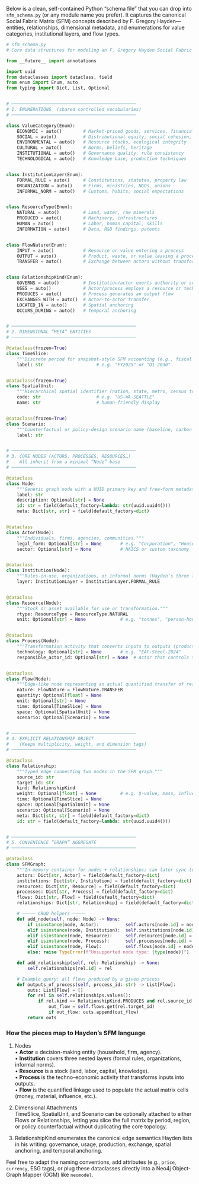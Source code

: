 Below is a clean, self-contained Python “schema file” that you can drop into `sfm_schema.py` (or any module name you prefer). It captures the canonical Social Fabric Matrix (SFM) concepts described by F. Gregory Hayden—entities, relationships, dimensional metadata, and enumerations for value categories, institutional layers, and flow types.

```python
# sfm_schema.py
# Core data structures for modeling an F. Gregory Hayden Social Fabric Matrix (SFM)

from __future__ import annotations

import uuid
from dataclasses import dataclass, field
from enum import Enum, auto
from typing import Dict, List, Optional


# ───────────────────────────────────────────────
# 1. ENUMERATIONS  (shared controlled vocabularies)
# ───────────────────────────────────────────────

class ValueCategory(Enum):
    ECONOMIC = auto()        # Market-priced goods, services, financial returns
    SOCIAL = auto()          # Distributional equity, social cohesion, well-being
    ENVIRONMENTAL = auto()   # Resource stocks, ecological integrity
    CULTURAL = auto()        # Norms, beliefs, heritage
    INSTITUTIONAL = auto()   # Governance quality, rule consistency
    TECHNOLOGICAL = auto()   # Knowledge base, production techniques


class InstitutionLayer(Enum):
    FORMAL_RULE = auto()     # Constitutions, statutes, property law
    ORGANIZATION = auto()    # Firms, ministries, NGOs, unions
    INFORMAL_NORM = auto()   # Customs, habits, social expectations


class ResourceType(Enum):
    NATURAL = auto()         # Land, water, raw minerals
    PRODUCED = auto()        # Machinery, infrastructures
    HUMAN = auto()           # Labor, human capital, skills
    INFORMATION = auto()     # Data, R&D findings, patents


class FlowNature(Enum):
    INPUT = auto()           # Resource or value entering a process
    OUTPUT = auto()          # Product, waste, or value leaving a process
    TRANSFER = auto()        # Exchange between actors without transformation


class RelationshipKind(Enum):
    GOVERNS = auto()         # Institution/actor exerts authority or sets rules
    USES = auto()            # Actor/process employs a resource or technology
    PRODUCES = auto()        # Process generates an output flow
    EXCHANGES_WITH = auto()  # Actor-to-actor transfer
    LOCATED_IN = auto()      # Spatial anchoring
    OCCURS_DURING = auto()   # Temporal anchoring


# ───────────────────────────────────────────────
# 2. DIMENSIONAL “META” ENTITIES
# ───────────────────────────────────────────────

@dataclass(frozen=True)
class TimeSlice:
    """Discrete period for snapshot-style SFM accounting (e.g., fiscal year, quarter)."""
    label: str                    # e.g. "FY2025" or "Q1-2030"


@dataclass(frozen=True)
class SpatialUnit:
    """Hierarchical spatial identifier (nation, state, metro, census tract, etc.)."""
    code: str                     # e.g. "US-WA-SEATTLE"
    name: str                     # human-friendly display


@dataclass(frozen=True)
class Scenario:
    """Counterfactual or policy-design scenario name (baseline, carbon tax, UBI...)."""
    label: str


# ───────────────────────────────────────────────
# 3. CORE NODES (ACTORS, PROCESSES, RESOURCES…)
#    All inherit from a minimal “Node” base
# ───────────────────────────────────────────────

@dataclass
class Node:
    """Generic graph node with a UUID primary key and free-form metadata."""
    label: str
    description: Optional[str] = None
    id: str = field(default_factory=lambda: str(uuid.uuid4()))
    meta: Dict[str, str] = field(default_factory=dict)


@dataclass
class Actor(Node):
    """Individuals, firms, agencies, communities."""
    legal_form: Optional[str] = None       # e.g. "Corporation", "Household"
    sector: Optional[str] = None           # NAICS or custom taxonomy


@dataclass
class Institution(Node):
    """Rules-in-use, organizations, or informal norms (Hayden’s three layers)."""
    layer: InstitutionLayer = InstitutionLayer.FORMAL_RULE


@dataclass
class Resource(Node):
    """Stock or asset available for use or transformation."""
    rtype: ResourceType = ResourceType.NATURAL
    unit: Optional[str] = None             # e.g. "tonnes", "person-hours"


@dataclass
class Process(Node):
    """Transformation activity that converts inputs to outputs (production, consumption, disposal)."""
    technology: Optional[str] = None       # e.g. "EAF-Steel-2024"
    responsible_actor_id: Optional[str] = None  # Actor that controls the process


@dataclass
class Flow(Node):
    """Edge-like node representing an actual quantified transfer of resources or value."""
    nature: FlowNature = FlowNature.TRANSFER
    quantity: Optional[float] = None
    unit: Optional[str] = None
    time: Optional[TimeSlice] = None
    space: Optional[SpatialUnit] = None
    scenario: Optional[Scenario] = None


# ───────────────────────────────────────────────
# 4. EXPLICIT RELATIONSHIP OBJECT
#    (Keeps multiplicity, weight, and dimension tags)
# ───────────────────────────────────────────────

@dataclass
class Relationship:
    """Typed edge connecting two nodes in the SFM graph."""
    source_id: str
    target_id: str
    kind: RelationshipKind
    weight: Optional[float] = None         # e.g. $-value, mass, influence score
    time: Optional[TimeSlice] = None
    space: Optional[SpatialUnit] = None
    scenario: Optional[Scenario] = None
    meta: Dict[str, str] = field(default_factory=dict)
    id: str = field(default_factory=lambda: str(uuid.uuid4()))


# ───────────────────────────────────────────────
# 5. CONVENIENCE “GRAPH” AGGREGATE
# ───────────────────────────────────────────────

@dataclass
class SFMGraph:
    """In-memory container for nodes + relationships; can later sync to Neo4j, RDF, etc."""
    actors: Dict[str, Actor] = field(default_factory=dict)
    institutions: Dict[str, Institution] = field(default_factory=dict)
    resources: Dict[str, Resource] = field(default_factory=dict)
    processes: Dict[str, Process] = field(default_factory=dict)
    flows: Dict[str, Flow] = field(default_factory=dict)
    relationships: Dict[str, Relationship] = field(default_factory=dict)

    # ————— CRUD helpers —————
    def add_node(self, node: Node) -> None:
        if isinstance(node, Actor):          self.actors[node.id] = node
        elif isinstance(node, Institution):  self.institutions[node.id] = node
        elif isinstance(node, Resource):     self.resources[node.id] = node
        elif isinstance(node, Process):      self.processes[node.id] = node
        elif isinstance(node, Flow):         self.flows[node.id] = node
        else: raise TypeError(f"Unsupported node type: {type(node)}")

    def add_relationship(self, rel: Relationship) -> None:
        self.relationships[rel.id] = rel

    # Example query: all flows produced by a given process
    def outputs_of_process(self, process_id: str) -> List[Flow]:
        outs: List[Flow] = []
        for rel in self.relationships.values():
            if rel.kind == RelationshipKind.PRODUCES and rel.source_id == process_id:
                out_flow = self.flows.get(rel.target_id)
                if out_flow: outs.append(out_flow)
        return outs
```

### How the pieces map to Hayden’s SFM language
1. Nodes  
   • **Actor** ≈ decision-making entity (household, firm, agency).  
   • **Institution** covers three nested layers (formal rules, organizations, informal norms).  
   • **Resource** is a stock (land, labor, capital, knowledge).  
   • **Process** is the techno-economic activity that transforms inputs into outputs.  
   • **Flow** is the quantified linkage used to populate the actual matrix cells (money, material, influence, etc.).

2. Dimensional Attachments  
   TimeSlice, SpatialUnit, and Scenario can be optionally attached to either Flows or Relationships, letting you slice the full matrix by period, region, or policy counterfactual without duplicating the core topology.

3. RelationshipKind enumerates the canonical edge semantics Hayden lists in his writing: governance, usage, production, exchange, spatial anchoring, and temporal anchoring.

Feel free to adapt the naming conventions, add attributes (e.g., `price`, `currency`, ESG tags), or plug these dataclasses directly into a Neo4j Object-Graph Mapper (OGM) like `neomodel`.